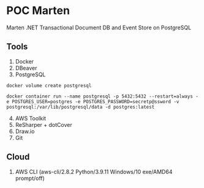# POC Marten
Marten .NET Transactional Document DB and Event Store on PostgreSQL

## Tools

1. Docker
2. DBeaver
3. PostgreSQL

```
docker volume create postgresql
```

```
docker container run --name postgresql -p 5432:5432 --restart=always -e POSTGRES_USER=postgres -e POSTGRES_PASSWORD=secretp@ssword -v postgresql:/var/lib/postgresql/data -d postgres:latest 
```

4. AWS Toolkit
5. ReSharper + dotCover
6. Draw.io
7. Git

## Cloud

1. AWS CLI (aws-cli/2.8.2 Python/3.9.11 Windows/10 exe/AMD64 prompt/off)